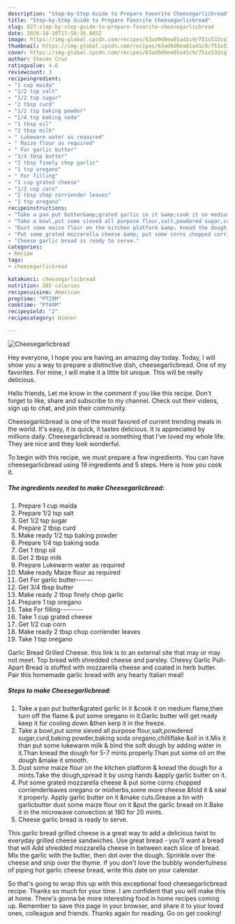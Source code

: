 ```yaml
---
description: "Step-by-Step Guide to Prepare Favorite Cheesegarlicbread"
title: "Step-by-Step Guide to Prepare Favorite Cheesegarlicbread"
slug: 827-step-by-step-guide-to-prepare-favorite-cheesegarlicbread
date: 2020-10-10T17:58:35.005Z
image: https://img-global.cpcdn.com/recipes/63ad9d0ea01a41c9/751x532cq70/cheesegarlicbread-recipe-main-photo.jpg
thumbnail: https://img-global.cpcdn.com/recipes/63ad9d0ea01a41c9/751x532cq70/cheesegarlicbread-recipe-main-photo.jpg
cover: https://img-global.cpcdn.com/recipes/63ad9d0ea01a41c9/751x532cq70/cheesegarlicbread-recipe-main-photo.jpg
author: Steven Cruz
ratingvalue: 4.6
reviewcount: 3
recipeingredient:
- "1 cup maida"
- "1/2 tsp salt"
- "1/2 tsp sugar"
- "2 tbsp curd"
- "1/2 tsp baking powder"
- "1/4 tsp baking soda"
- "1 tbsp oil"
- "2 tbsp milk"
- " Lukewarm water as required"
- " Maize flour as required"
- " For garlic butter"
- "3/4 tbsp butter"
- "2 tbsp finely chop garlic"
- "1 tsp oregano"
- " For filling"
- "1 cup grated cheese"
- "1/2 cup corn"
- "2 tbsp chop corriender leaves"
- "1 tsp oregano"
recipeinstructions:
- "Take a pan put butter&amp;grated garlic in it &amp;cook it on medium flame,then turn off the flame &amp; put some oregano in it.Garlic butter will get ready keep it for cooling down &amp;then kerp it in the freeze."
- "Take a bowl,put some sieved all purpose flour,salt,powdered sugar,curd,baking powder,baking soda oregano,chilliflake &amp;oil in it.Mix it than put some lukewarm milk &amp; bind the soft dough by adding water in it.Than knead the dough for 5-7 mints properly.Than put some oil on the dough &amp;make it smooth."
- "Dust some maize flour on the kitchen platform &amp; knead the dough for a mints.Take the dough,spread it by using hands &amp;apply garlic butter on it."
- "Put some grated mozzarella cheese &amp; put some corns chopped corrienderleaves oregano or mixherbs,some more cheese &amp;fold it &amp; seal it properly. Apply garlic butter on it &amp;make cuts.Grease a tin with garlicbutter dust some maize flour on it &amp;put the garlic bread on it.Bake it in the microwave convection at 180 for 20 mints."
- "Cheese garlic bread is ready to serve."
categories:
- Recipe
tags:
- cheesegarlicbread

katakunci: cheesegarlicbread 
nutrition: 265 calories
recipecuisine: American
preptime: "PT29M"
cooktime: "PT44M"
recipeyield: "2"
recipecategory: Dinner

---
```



![Cheesegarlicbread](https://img-global.cpcdn.com/recipes/63ad9d0ea01a41c9/751x532cq70/cheesegarlicbread-recipe-main-photo.jpg)

Hey everyone, I hope you are having an amazing day today. Today, I will show you a way to prepare a distinctive dish, cheesegarlicbread. One of my favorites. For mine, I will make it a little bit unique. This will be really delicious.

Hello friends, Let me know in the comment if you like this recipe. Don&#39;t forget to like, share and subscribe to my channel. Check out their videos, sign up to chat, and join their community.

Cheesegarlicbread is one of the most favored of current trending meals in the world. It's easy, it is quick, it tastes delicious. It is appreciated by millions daily. Cheesegarlicbread is something that I've loved my whole life. They are nice and they look wonderful.


To begin with this recipe, we must prepare a few ingredients. You can have cheesegarlicbread using 19 ingredients and 5 steps. Here is how you cook it.

<!--inarticleads1-->

##### The ingredients needed to make Cheesegarlicbread:

1. Prepare 1 cup maida
1. Prepare 1/2 tsp salt
1. Get 1/2 tsp sugar
1. Prepare 2 tbsp curd
1. Make ready 1/2 tsp baking powder
1. Prepare 1/4 tsp baking soda
1. Get 1 tbsp oil
1. Get 2 tbsp milk
1. Prepare  Lukewarm water as required
1. Make ready  Maize flour as required
1. Get  For garlic butter------
1. Get 3/4 tbsp butter
1. Make ready 2 tbsp finely chop garlic
1. Prepare 1 tsp oregano
1. Take  For filling--------
1. Take 1 cup grated cheese
1. Get 1/2 cup corn
1. Make ready 2 tbsp chop corriender leaves
1. Take 1 tsp oregano


Garlic Bread Grilled Cheese. this link is to an external site that may or may not meet. Top bread with shredded cheese and parsley. Cheesy Garlic Pull-Apart Bread is stuffed with mozzarella cheese and coated in herb butter. Pair this homemade garlic bread with any hearty Italian meal! 

<!--inarticleads2-->

##### Steps to make Cheesegarlicbread:

1. Take a pan put butter&amp;grated garlic in it &amp;cook it on medium flame,then turn off the flame &amp; put some oregano in it.Garlic butter will get ready keep it for cooling down &amp;then kerp it in the freeze.
1. Take a bowl,put some sieved all purpose flour,salt,powdered sugar,curd,baking powder,baking soda oregano,chilliflake &amp;oil in it.Mix it than put some lukewarm milk &amp; bind the soft dough by adding water in it.Than knead the dough for 5-7 mints properly.Than put some oil on the dough &amp;make it smooth.
1. Dust some maize flour on the kitchen platform &amp; knead the dough for a mints.Take the dough,spread it by using hands &amp;apply garlic butter on it.
1. Put some grated mozzarella cheese &amp; put some corns chopped corrienderleaves oregano or mixherbs,some more cheese &amp;fold it &amp; seal it properly. Apply garlic butter on it &amp;make cuts.Grease a tin with garlicbutter dust some maize flour on it &amp;put the garlic bread on it.Bake it in the microwave convection at 180 for 20 mints.
1. Cheese garlic bread is ready to serve.


This garlic bread grilled cheese is a great way to add a delicious twist to everyday grilled cheese sandwiches. Use great bread - you&#39;ll want a bread that will Add shredded mozzarella cheese in between each slice of bread. Mix the garlic with the butter, then dot over the dough. Sprinkle over the cheese and snip over the thyme. If you don&#39;t love the bubbly wonderfulness of piping hot garlic cheese bread, write this date on your calendar. 

So that's going to wrap this up with this exceptional food cheesegarlicbread recipe. Thanks so much for your time. I am confident that you will make this at home. There's gonna be more interesting food in home recipes coming up. Remember to save this page in your browser, and share it to your loved ones, colleague and friends. Thanks again for reading. Go on get cooking!
